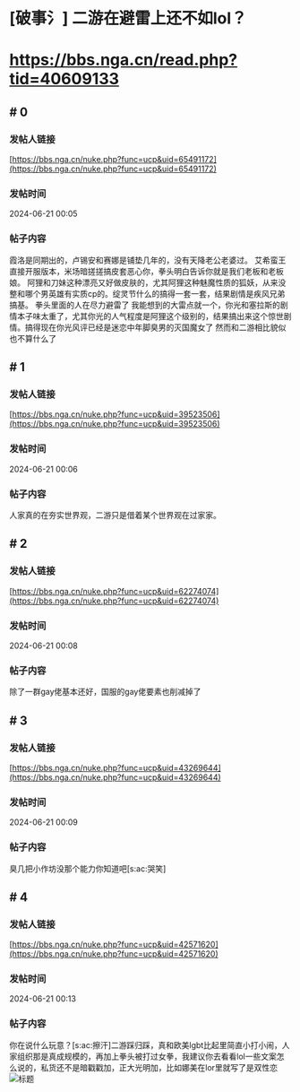 # [破事氵] 二游在避雷上还不如lol？
# https://bbs.nga.cn/read.php?tid=40609133

## \# 0
### 发帖人链接
[https://bbs.nga.cn/nuke.php?func=ucp&uid=65491172](https://bbs.nga.cn/nuke.php?func=ucp&uid=65491172)
### 发帖时间
2024-06-21 00:05
### 帖子内容
霞洛是同期出的，卢锡安和赛娜是铺垫几年的，没有天降老公老婆过。
艾希蛮王直接开服版本，米场暗搓搓搞皮套恶心你，拳头明白告诉你就是我们老板和老板娘。
阿狸和刀妹这种漂亮又好做皮肤的，尤其阿狸这种魅魔性质的狐妖，从来没整和哪个男英雄有实质cp的。绽灵节什么的搞得一套一套，结果剧情是疾风兄弟搞基。
拳头里面的人在尽力避雷了
我能想到的大雷点就一个，你光和塞拉斯的剧情本子味太重了，尤其你光的人气程度是阿狸这个级别的，结果搞出来这个惊世剧情。搞得现在你光风评已经是迷恋中年脚臭男的灭国魔女了
然而和二游相比貌似也不算什么了
## \# 1
### 发帖人链接
[https://bbs.nga.cn/nuke.php?func=ucp&uid=39523506](https://bbs.nga.cn/nuke.php?func=ucp&uid=39523506)
### 发帖时间
2024-06-21 00:06
### 帖子内容
人家真的在夯实世界观，二游只是借着某个世界观在过家家。
## \# 2
### 发帖人链接
[https://bbs.nga.cn/nuke.php?func=ucp&uid=62274074](https://bbs.nga.cn/nuke.php?func=ucp&uid=62274074)
### 发帖时间
2024-06-21 00:08
### 帖子内容
除了一群gay佬基本还好，国服的gay佬要素也削减掉了
## \# 3
### 发帖人链接
[https://bbs.nga.cn/nuke.php?func=ucp&uid=43269644](https://bbs.nga.cn/nuke.php?func=ucp&uid=43269644)
### 发帖时间
2024-06-21 00:09
### 帖子内容
臭几把小作坊没那个能力你知道吧[s:ac:哭笑]
## \# 4
### 发帖人链接
[https://bbs.nga.cn/nuke.php?func=ucp&uid=42571620](https://bbs.nga.cn/nuke.php?func=ucp&uid=42571620)
### 发帖时间
2024-06-21 00:13
### 帖子内容
你在说什么玩意？[s:ac:擦汗]二游踩归踩，真和欧美lgbt比起里简直小打小闹，人家组织那是真成规模的，再加上拳头被打过女拳，我建议你去看看lol一些文案怎么说的，私货还不是暗戳戳加，正大光明加，比如娜美在lor里就写了是双性恋
![标题](https://img.nga.178.com/attachments/mon_202406/21/bwQsvv8-aso9ZaT3cSo6-t5.jpg)

